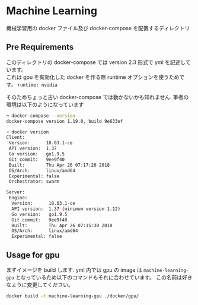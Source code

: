 # Machine Learning

機械学習用の docker ファイル及び docker-compose を配置するディレクトリ

## Pre Requirements

このディレクトリの docker-compose では version 2.3 形式で yml を記述しています。  
これは gpu を有効化した docker を作る際 runtime オプションを使うためです。 `runtime: nvidia`

そのためちょっと古い docker-compose では動かないかも知れません.
筆者の環境は以下のようになっています

```bash
➜ docker-compose --version
docker-compose version 1.19.0, build 9e633ef

➜ docker version
Client:
 Version:      18.03.1-ce
 API version:  1.37
 Go version:   go1.9.5
 Git commit:   9ee9f40
 Built:        Thu Apr 26 07:17:20 2018
 OS/Arch:      linux/amd64
 Experimental: false
 Orchestrator: swarm

Server:
 Engine:
  Version:      18.03.1-ce
  API version:  1.37 (minimum version 1.12)
  Go version:   go1.9.5
  Git commit:   9ee9f40
  Built:        Thu Apr 26 07:15:30 2018
  OS/Arch:      linux/amd64
  Experimental: false
```

## Usage for gpu

まずイメージを build します. yml 内では gpu の image は `machine-learning-gpu` となっているため以下のコマンドもそれに合わせています。
この名前は好きなように変更してください。

```bash
docker build -t machine-learning-gpu ./docker/gpu/
```
